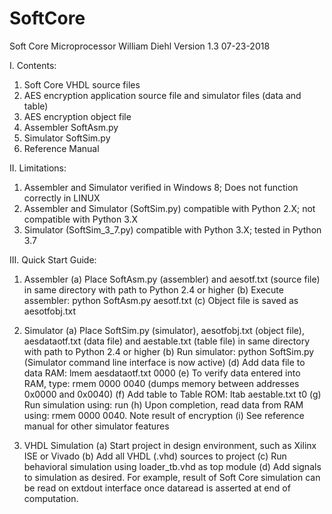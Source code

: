 # SoftCore
Soft Core Microprocessor
William Diehl
Version 1.3
07-23-2018

I. Contents:
1. Soft Core VHDL source files
2. AES encryption application source file and simulator files (data and table)
3. AES encryption object file
4. Assembler SoftAsm.py
5. Simulator SoftSim.py
6. Reference Manual

II. Limitations:
1. Assembler and Simulator verified in Windows 8; Does not function correctly in LINUX
2. Assembler and Simulator (SoftSim.py) compatible with Python 2.X; not compatible with Python 3.X
3. Simulator (SoftSim_3_7.py) compatible with Python 3.X; tested in Python 3.7

III. Quick Start Guide:

1. Assembler
(a) Place SoftAsm.py (assembler) and aesotf.txt (source file) in same directory with path to Python 2.4 or higher
(b) Execute assembler: python SoftAsm.py aesotf.txt
(c) Object file is saved as aesotfobj.txt

2. Simulator
(a) Place SoftSim.py (simulator), aesotfobj.txt (object file), aesdataotf.txt (data file) and aestable.txt (table file) in same directory with path to Python 2.4 or higher
(b) Run simulator: python SoftSim.py (Simulator command line interface is now active) 
(d) Add data file to data RAM: lmem aesdataotf.txt 0000
(e) To verify data entered into RAM, type: rmem 0000 0040 (dumps memory between addresses 0x0000 and 0x0040)
(f) Add table to Table ROM: ltab aestable.txt t0
(g) Run simulation using: run
(h) Upon completion, read data from RAM using: rmem 0000 0040.  Note result of encryption
(i) See reference manual for other simulator features

3. VHDL Simulation
(a) Start project in design environment, such as Xilinx ISE or Vivado
(b) Add all VHDL (.vhd) sources to project
(c) Run behavioral simulation using loader_tb.vhd as top module
(d) Add signals to simulation as desired.  For example, result of Soft Core simulation can be read on extdout interface once dataread is asserted at end of computation.
